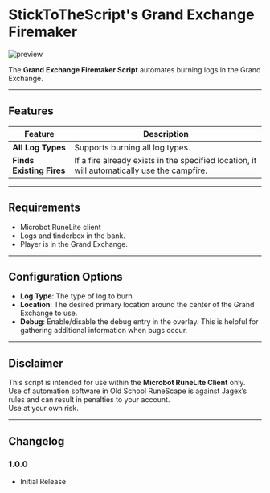 # StickToTheScript's Grand Exchange Firemaker

![preview](images/firemaking.png)

The **Grand Exchange Firemaker Script** automates burning logs in the Grand Exchange.

---

## Features

| Feature                  | Description                                                                                 |
|--------------------------|---------------------------------------------------------------------------------------------|
| **All Log Types**        | Supports burning all log types.                                                             |
| **Finds Existing Fires** | If a fire already exists in the specified location, it will automatically use the campfire. |

---

## Requirements
- Microbot RuneLite client
- Logs and tinderbox in the bank.
- Player is in the Grand Exchange.

---

## Configuration Options
- **Log Type**: The type of log to burn.
- **Location**: The desired primary location around the center of the Grand Exchange to use.
- **Debug**: Enable/disable the debug entry in the overlay. This is helpful for gathering additional information when bugs occur.

---

## Disclaimer
This script is intended for use within the **Microbot RuneLite Client** only.  
Use of automation software in Old School RuneScape is against Jagex’s rules and can result in penalties to your account.  
Use at your own risk.

---

## Changelog

### 1.0.0
- Initial Release